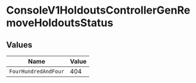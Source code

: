 # ConsoleV1HoldoutsControllerGenRemoveHoldoutsStatus


## Values

| Name                 | Value                |
| -------------------- | -------------------- |
| `FourHundredAndFour` | 404                  |